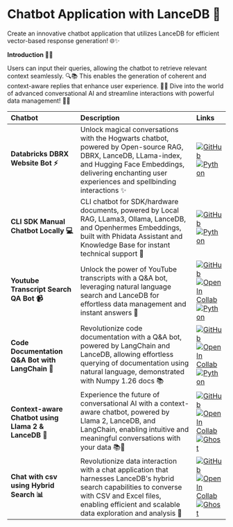 **Chatbot Application with LanceDB 🤖**
====================================================================

 Create an innovative chatbot application that utilizes LanceDB for efficient vector-based response generation! 🌐✨ 
 
**Introduction 👋✨**

 Users can input their queries, allowing the chatbot to retrieve relevant context seamlessly. 🔍📚 This enables the generation of coherent and context-aware replies that enhance user experience. 🌟🤝 Dive into the world of advanced conversational AI and streamline interactions with powerful data management! 🚀💡


| **Chatbot**  | **Description**  | **Links**  |
|:----------------|:-----------------|:-----------|
| **Databricks DBRX Website Bot ⚡️** | Unlock magical conversations with the Hogwarts chatbot, powered by Open-source RAG, DBRX, LanceDB, LLama-index, and Hugging Face Embeddings, delivering enchanting user experiences and spellbinding interactions ✨ | [![GitHub](../../assets/github.svg)][databricks_github] <br>[![Python](../../assets/python.svg)][databricks_python] |
| **CLI SDK Manual Chatbot Locally 💻** | CLI chatbot for SDK/hardware documents, powered by Local RAG, LLama3, Ollama, LanceDB, and Openhermes Embeddings, built with Phidata Assistant and Knowledge Base for instant technical support 🤖 | [![GitHub](../../assets/github.svg)][clisdk_github] <br>[![Python](../../assets/python.svg)][clisdk_python] |
| **Youtube Transcript Search QA Bot 📹** | Unlock the power of YouTube transcripts with a Q&A bot, leveraging natural language search and LanceDB for effortless data management and instant answers 💬 | [![GitHub](../../assets/github.svg)][youtube_github] <br>[![Open In Collab](../../assets/colab.svg)][youtube_colab] <br>[![Python](../../assets/python.svg)][youtube_python] |
| **Code Documentation Q&A Bot with LangChain 🤖** | Revolutionize code documentation with a Q&A bot, powered by LangChain and LanceDB, allowing effortless querying of documentation using natural language, demonstrated with Numpy 1.26 docs 📚 | [![GitHub](../../assets/github.svg)][docs_github] <br>[![Open In Collab](../../assets/colab.svg)][docs_colab] <br>[![Python](../../assets/python.svg)][docs_python] |
| **Context-aware Chatbot using Llama 2 & LanceDB 🤖** | Experience the future of conversational AI with a context-aware chatbot, powered by Llama 2, LanceDB, and LangChain, enabling intuitive and meaningful conversations with your data 📚💬 | [![GitHub](../../assets/github.svg)][aware_github] <br>[![Open In Collab](../../assets/colab.svg)][aware_colab] <br>[![Ghost](../../assets/ghost.svg)][aware_ghost] |
| **Chat with csv using Hybrid Search 📊** | Revolutionize data interaction with a chat application that harnesses LanceDB's hybrid search capabilities to converse with CSV and Excel files, enabling efficient and scalable data exploration and analysis 🚀 | [![GitHub](../../assets/github.svg)][csv_github] <br>[![Open In Collab](../../assets/colab.svg)][csv_colab] <br>[![Ghost](../../assets/ghost.svg)][csv_ghost] |


[databricks_github]: https://github.com/lancedb/vectordb-recipes/blob/main/examples/databricks_DBRX_website_bot
[databricks_python]: https://github.com/lancedb/vectordb-recipes/blob/main/examples/databricks_DBRX_website_bot/main.py

[clisdk_github]: https://github.com/lancedb/vectordb-recipes/blob/main/examples/CLI-SDK-Manual-Chatbot-Locally
[clisdk_python]: https://github.com/lancedb/vectordb-recipes/blob/main/examples/CLI-SDK-Manual-Chatbot-Locally/assistant.py

[youtube_github]: https://github.com/lancedb/vectordb-recipes/blob/main/examples/Youtube-Search-QA-Bot
[youtube_colab]: https://colab.research.google.com/github/lancedb/vectordb-recipes/blob/main/examples/Youtube-Search-QA-Bot/main.ipynb
[youtube_python]: https://github.com/lancedb/vectordb-recipes/blob/main/examples/Youtube-Search-QA-Bot/main.py

[docs_github]: https://github.com/lancedb/vectordb-recipes/blob/main/examples/Code-Documentation-QA-Bot
[docs_colab]: https://colab.research.google.com/github/lancedb/vectordb-recipes/blob/main/examples/Code-Documentation-QA-Bot/main.ipynb
[docs_python]: https://github.com/lancedb/vectordb-recipes/blob/main/examples/Code-Documentation-QA-Bot/main.py

[aware_github]: https://github.com/lancedb/vectordb-recipes/blob/main/tutorials/chatbot_using_Llama2_&_lanceDB
[aware_colab]: https://colab.research.google.com/github/lancedb/vectordb-recipes/blob/main/tutorials/chatbot_using_Llama2_&_lanceDB/main.ipynb
[aware_ghost]: https://blog.lancedb.com/context-aware-chatbot-using-llama-2-lancedb-as-vector-database-4d771d95c755

[csv_github]: https://github.com/lancedb/vectordb-recipes/blob/main/tutorials/Chat_with_csv_file
[csv_colab]: https://colab.research.google.com/github/lancedb/vectordb-recipes/blob/main/tutorials/Chat_with_csv_file/main.ipynb
[csv_ghost]: https://blog.lancedb.com/p/d8c71df4-e55f-479a-819e-cde13354a6a3/
